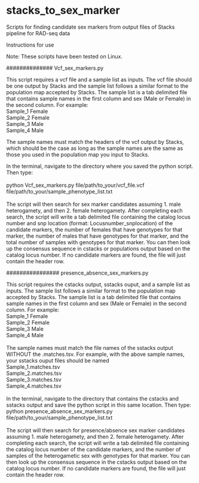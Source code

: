 # stacks_to_sex_marker
Scripts for finding candidate sex markers from output files of Stacks pipeline for RAD-seq data

Instructions for use

Note: These scripts have been tested on Linux.

##############
Vcf_sex_markers.py

This script requires a vcf file and a sample list as inputs. The vcf file should be one output by Stacks and the sample 
list follows a similar format to the population map accepted by Stacks. The sample list is a tab delimited file that contains 
sample names in the first column and sex (Male or Female) in the second column. For example:
  <br/>
Sample_1	Female  <br/>
Sample_2	Female  <br/>
Sample_3	Male  <br/>
Sample_4	Male   <br/>

The sample names must match the headers of the vcf output by Stacks, which should be the case as long as the sample names 
are the same as those you used in the population map you input to Stacks.

In the terminal, navigate to the directory where you saved the python script. Then type:  <br/>
  <br/>
	  python Vcf_sex_markers.py file/path/to_your/vcf_file.vcf file/path/to_your/sample_phenotype_list.txt
  <br/>  <br/>
The script will then search for sex marker candidates assuming 1. male heterogamety, and then 2. female heterogamety. 
After completing each search, the script will write a tab delimited file containing the catalog locus number and snp location 
(format: Locusnumber_snplocation) of the candidate markers, the number of females that have genotypes for that marker, the number 
of males that have genotypes for that marker, and the total number of samples with genotypes for that marker. You can then look
 up the consensus sequence in cstacks or populations output based on the catalog locus number. If no candidate markers are found, 
 the file will just contain the header row.

 
################
presence_absence_sex_markers.py

This script requires the cstacks output, sstacks ouput, and a sample list as inputs. The sample list follows a similar format to 
the population map accepted by Stacks. The sample list is a tab delimited file that contains sample names in the first column and
 sex (Male or Female) in the second column. For example:
   <br/>
Sample_1	Female  <br/>
Sample_2	Female  <br/>
Sample_3	Male  <br/>
Sample_4	Male   <br/>
  <br/>
The sample names must match the file names of the sstacks output WITHOUT the .matches.tsv. For example, with the above sample
 names, your sstacks ouput files should be named
  <br/>
Sample_1.matches.tsv  <br/>
Sample_2.matches.tsv  <br/>
Sample_3.matches.tsv  <br/>
Sample_4.matches.tsv  <br/>
  <br/>
In the terminal, navigate to the directory that contains the cstacks and sstacks output and save the python script in this same 
location. Then type:
  <br/>
	  python presence_absence_sex_markers.py file/path/to_your/sample_phenotype_list.txt
  <br/>  <br/>
The script will then search for presence/absence sex marker candidates assuming 1. male heterogamety, and then 2. female heterogamety. 
After completing each search, the script will write a tab delimited file containing the catalog locus number of the candidate markers, and 
the number of samples of the heterogametic sex with genotypes for that marker. You can then look up the consensus sequence in the cstacks 
output based on the catalog locus number. If no candidate markers are found, the file will just contain the header row. 

